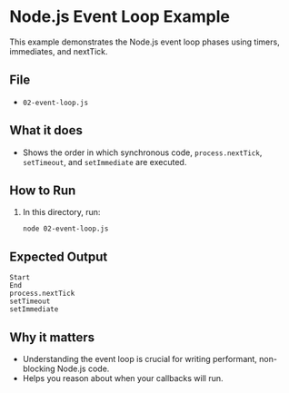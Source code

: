 # Node.js Event Loop Example

This example demonstrates the Node.js event loop phases using timers, immediates, and nextTick.

## File
- `02-event-loop.js`

## What it does
- Shows the order in which synchronous code, `process.nextTick`, `setTimeout`, and `setImmediate` are executed.

## How to Run
1. In this directory, run:
   ```
   node 02-event-loop.js
   ```

## Expected Output
```
Start
End
process.nextTick
setTimeout
setImmediate
```

## Why it matters
- Understanding the event loop is crucial for writing performant, non-blocking Node.js code.
- Helps you reason about when your callbacks will run. 